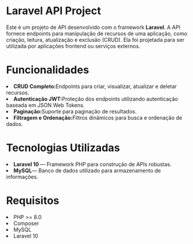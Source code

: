 <h1>Laravel API Project
</h1>

<p>
Este é um projeto de API desenvolvido com o framework <strong>Laravel</strong>. A API fornece endpoints para manipulação de recursos de uma aplicação, como criação, leitura, atualização e exclusão (CRUD). Ela foi projetada para ser utilizada por aplicações frontend ou serviços externos.

</p>


<h1>Funcionalidades</h1>
<li><strong>CRUD Completo:</strong>Endpoints para criar, visualizar, atualizar e deletar recursos.</li>
<li><strong>Autenticação JWT:</strong>Proteção dos endpoints utilizando autenticação baseada em JSON Web Tokens.</li>
<li><strong>Paginação:</strong>Suporte para paginação de resultados.</li>
<li><strong>Filtragem e Ordenação:</strong>Filtros dinâmicos para busca e ordenação de dados.</li>

<h1>Tecnologias Utilizadas</h1>
<li><strong>Laravel 10 </strong>— Framework PHP para construção de APIs robustas.</li>
<li><strong>MySQL</strong>— Banco de dados utilizado para armazenamento de informações.</li>


<h1>Requisitos</h1>
<li>PHP >= 8.0</li>
<li>Composer</li>
<li>MySQL</li>
<li>Laravel 10</li>


<br>
<br>





